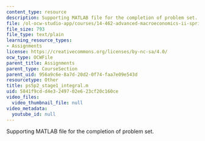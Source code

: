 ```yaml
---
content_type: resource
description: Supporting MATLAB file for the completion of problem set.
file: /ol-ocw-studio-app/courses/14-462-advanced-macroeconomics-ii-spring-2004/5841f9cdd4e3249702e623cf20c160ce_ps5p2_stage1_integral.m
file_size: 793
file_type: text/plain
learning_resource_types:
- Assignments
license: https://creativecommons.org/licenses/by-nc-sa/4.0/
ocw_type: OCWFile
parent_title: Assignments
parent_type: CourseSection
parent_uid: 956a9c6e-8a7d-20d2-0f74-faa7e09e543d
resourcetype: Other
title: ps5p2_stage1_integral.m
uid: 5841f9cd-d4e3-2497-02e6-23cf20c160ce
video_files:
  video_thumbnail_file: null
video_metadata:
  youtube_id: null
---
```

Supporting MATLAB file for the completion of problem set.
